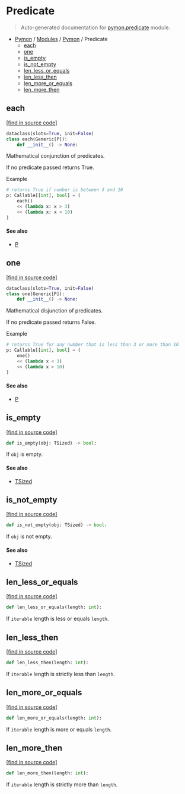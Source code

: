 # Predicate

> Auto-generated documentation for [pymon.predicate](https://github.com/katunilya/pymon/blob/main/pymon/predicate.py) module.

- [Pymon](../README.md#-pymon) / [Modules](../MODULES.md#pymon-modules) / [Pymon](index.md#pymon) / Predicate
    - [each](#each)
    - [one](#one)
    - [is_empty](#is_empty)
    - [is_not_empty](#is_not_empty)
    - [len_less_or_equals](#len_less_or_equals)
    - [len_less_then](#len_less_then)
    - [len_more_or_equals](#len_more_or_equals)
    - [len_more_then](#len_more_then)

## each

[[find in source code]](https://github.com/katunilya/pymon/blob/main/pymon/predicate.py#L44)

```python
dataclass(slots=True, init=False)
class each(Generic[P]):
    def __init__() -> None:
```

Mathematical conjunction of predicates.

If no predicate passed returns True.

Example

```python
# returns True if number is between 3 and 10
p: Callable[[int], bool] = (
    each()
    << (lambda x: x > 3)
    << (lambda x: x < 10)
)
```

#### See also

- [P](#p)

## one

[[find in source code]](https://github.com/katunilya/pymon/blob/main/pymon/predicate.py#L114)

```python
dataclass(slots=True, init=False)
class one(Generic[P]):
    def __init__() -> None:
```

Mathematical disjunction of predicates.

If no predicate passed returns False.

Example

```python
# returns True for any number that is less than 3 or more than 10
p: Callable[[int], bool] = (
    one()
    << (lambda x < 3)
    << (lambda x > 10)
)
```

#### See also

- [P](#p)

## is_empty

[[find in source code]](https://github.com/katunilya/pymon/blob/main/pymon/predicate.py#L189)

```python
def is_empty(obj: TSized) -> bool:
```

If `obj` is empty.

#### See also

- [TSized](#tsized)

## is_not_empty

[[find in source code]](https://github.com/katunilya/pymon/blob/main/pymon/predicate.py#L194)

```python
def is_not_empty(obj: TSized) -> bool:
```

If `obj` is not empty.

#### See also

- [TSized](#tsized)

## len_less_or_equals

[[find in source code]](https://github.com/katunilya/pymon/blob/main/pymon/predicate.py#L168)

```python
def len_less_or_equals(length: int):
```

If `iterable` length is less or equals `length`.

## len_less_then

[[find in source code]](https://github.com/katunilya/pymon/blob/main/pymon/predicate.py#L159)

```python
def len_less_then(length: int):
```

If `iterable` length is strictly less than `length`.

## len_more_or_equals

[[find in source code]](https://github.com/katunilya/pymon/blob/main/pymon/predicate.py#L177)

```python
def len_more_or_equals(length: int):
```

If `iterable` length is more or equals `length`.

## len_more_then

[[find in source code]](https://github.com/katunilya/pymon/blob/main/pymon/predicate.py#L150)

```python
def len_more_then(length: int):
```

If `iterable` length is strictly more than `length`.
